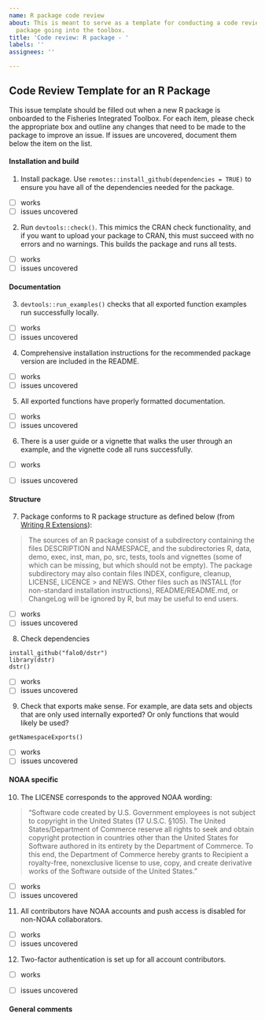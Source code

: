 ```yaml
---
name: R package code review
about: This is meant to serve as a template for conducting a code review for an R
  package going into the toolbox.
title: 'Code review: R package - '
labels: ''
assignees: ''

---
```

## Code Review Template for an R Package
This issue template should be filled out when a new R package is onboarded to the Fisheries Integrated Toolbox. For each item, please check the appropriate box and outline any changes that need to be made to the package to improve an issue. If issues are uncovered, document them below the item on the list.

#### Installation and build
1. Install package. Use `remotes::install_github(dependencies = TRUE)` to ensure you have all of the dependencies needed for the package. 
- [ ] works
- [ ] issues uncovered

2. Run `devtools::check()`. This mimics the CRAN check functionality, and if you want to upload your package to CRAN, this must succeed with no errors and no warnings. This builds the package and runs all tests.
- [ ] works
- [ ] issues uncovered

#### Documentation
3. `devtools::run_examples()` checks that all exported function examples run successfully locally.
- [ ] works
- [ ] issues uncovered

4. Comprehensive installation instructions for the recommended package version are included in the README.
- [ ] works 
- [ ] issues uncovered

5. All exported functions have properly formatted documentation.
- [ ] works
- [ ] issues uncovered

6. There is a user guide or a vignette that walks the user through an example, and the vignette code all runs successfully.
- [ ] works
- [ ] issues uncovered


#### Structure
7. Package conforms to R package structure as defined below (from [Writing R Extensions](https://cran.r-project.org/doc/manuals/r-release/R-exts.html#Package-structure)):
> The sources of an R package consist of a subdirectory containing the files DESCRIPTION and NAMESPACE, and the subdirectories R, data, demo, exec, inst, man, po, src, tests, 
> tools and vignettes (some of which can be missing, but which should not be empty). The package subdirectory may also contain files INDEX, configure, cleanup, LICENSE, LICENCE > and NEWS. Other files such as INSTALL (for non-standard installation instructions), README/README.md, or ChangeLog will be ignored by R, but may be useful to end users.
- [ ] works
- [ ] issues uncovered

8. Check dependencies
```
install_github("falo0/dstr")
library(dstr)
dstr()
```
- [ ] works
- [ ] issues uncovered

9. Check that exports make sense. For example, are data sets and objects that are only used internally exported? Or only functions that would likely be used?
```
getNamespaceExports()
```
- [ ] works
- [ ] issues uncovered

#### NOAA specific
10. The LICENSE corresponds to the approved NOAA wording:
> “Software code created by U.S. Government employees is not subject to copyright in the United States (17 U.S.C. §105). The United States/Department of Commerce reserve all
> rights to seek and obtain copyright protection in countries other than the United States for Software authored in its entirety by the Department of Commerce. To this end, the
> Department of Commerce hereby grants to Recipient a royalty-free, nonexclusive license to use, copy, and create derivative works of the Software outside of the United
> States.”
- [ ] works
- [ ] issues uncovered

11. All contributors have NOAA accounts and push access is disabled for non-NOAA collaborators.
- [ ] works
- [ ] issues uncovered

12. Two-factor authentication is set up for all account contributors.
- [ ] works
- [ ] issues uncovered


#### General comments
